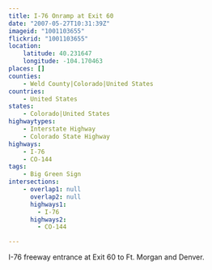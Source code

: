 ```yaml
---
title: I-76 Onramp at Exit 60
date: "2007-05-27T10:31:39Z"
imageid: "1001103655"
flickrid: "1001103655"
location:
    latitude: 40.231647
    longitude: -104.170463
places: []
counties:
    - Weld County|Colorado|United States
countries:
    - United States
states:
    - Colorado|United States
highwaytypes:
    - Interstate Highway
    - Colorado State Highway
highways:
    - I-76
    - CO-144
tags:
    - Big Green Sign
intersections:
    - overlap1: null
      overlap2: null
      highways1:
        - I-76
      highways2:
        - CO-144

---
```

I-76 freeway entrance at Exit 60 to Ft. Morgan and Denver.